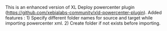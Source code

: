 This is an enhanced version of XL Deploy powercenter plugin (https://github.com/xebialabs-community/xld-powercenter-plugin).
Added features :
	1) Specify different folder names for source and target while importing powercenter xml.
	2) Create folder if not exists before importing.